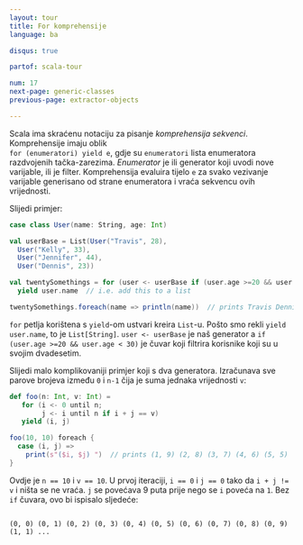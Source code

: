 ```yaml
---
layout: tour
title: For komprehensije
language: ba

disqus: true

partof: scala-tour

num: 17
next-page: generic-classes
previous-page: extractor-objects

---
```


Scala ima skraćenu notaciju za pisanje *komprehensija sekvenci*.
Komprehensije imaju oblik  
`for (enumeratori) yield e`, gdje su `enumeratori` lista enumeratora razdvojenih tačka-zarezima.
*Enumerator* je ili generator koji uvodi nove varijable, ili je filter.
Komprehensija evaluira tijelo `e` za svako vezivanje varijable generisano od strane enumeratora i vraća sekvencu ovih vrijednosti.

Slijedi primjer:

```scala mdoc
case class User(name: String, age: Int)

val userBase = List(User("Travis", 28),
  User("Kelly", 33),
  User("Jennifer", 44),
  User("Dennis", 23))

val twentySomethings = for (user <- userBase if (user.age >=20 && user.age < 30))
  yield user.name  // i.e. add this to a list

twentySomethings.foreach(name => println(name))  // prints Travis Dennis
```
`for` petlja korištena s `yield`-om ustvari kreira `List`-u. Pošto smo rekli `yield user.name`, to je `List[String]`. `user <- userBase` je naš generator a `if (user.age >=20 && user.age < 30)` je čuvar koji filtrira korisnike koji su u svojim dvadesetim.

Slijedi malo komplikovaniji primjer koji s dva generatora. Izračunava sve parove brojeva između `0` i `n-1` čija je suma jednaka vrijednosti `v`:

```scala mdoc
def foo(n: Int, v: Int) =
   for (i <- 0 until n;
        j <- i until n if i + j == v)
   yield (i, j)

foo(10, 10) foreach {
  case (i, j) =>
    print(s"($i, $j) ")  // prints (1, 9) (2, 8) (3, 7) (4, 6) (5, 5)
}

```
Ovdje je `n == 10` i `v == 10`. U prvoj iteraciji, `i == 0` i `j == 0` tako da `i + j != v` i ništa se ne vraća. `j` se povećava 9 puta prije nego se `i` poveća na `1`. 
Bez `if` čuvara, ovo bi ispisalo sljedeće:
```

(0, 0) (0, 1) (0, 2) (0, 3) (0, 4) (0, 5) (0, 6) (0, 7) (0, 8) (0, 9) (1, 1) ...
```
